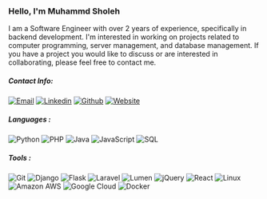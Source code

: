 ### Hello, I'm Muhammd Sholeh

I am a Software Engineer with over 2 years of experience, specifically in backend development. I'm interested in working on projects related to computer programming, server management, and database management. If you have a project you would like to discuss or are interested in collaborating, please feel free to contact me.

##### Contact Info:
[![Email](https://img.shields.io/badge/-mushti8@gmail.com-blue?style=flat&logo=Gmail&logoColor=EA4335)](mushti8@gmail.com)
[![Linkedin](https://img.shields.io/badge/-Muhammad%20Sholeh-blue?style=flat&logo=Linkedin&logoColor=#0A66C2)](https://www.linkedin.com/in/muhammad-sholeh-673a2a144/)
[![Github](https://img.shields.io/badge/-413x1-blue?style=flat&logo=GitHub&logoColor=232F3E)](https://github.com/413x1)
[![Website](https://img.shields.io/badge/🌐-sholeh.simple.ink-blue?style=flat)](https://sholeh.simple.ink)


##### Languages :
![Python](https://img.shields.io/badge/-Python-000000?style=flat&logo=python)
![PHP](https://img.shields.io/badge/-PHP-000000?style=flat&logo=PHP)
![Java](https://img.shields.io/badge/☕-Java-000000?style=flat&logo=java)
![JavaScript](https://img.shields.io/badge/-JavaScript-000000?style=flat&logo=javascript)
![SQL](https://img.shields.io/badge/-SQL-000000?style=flat&logo=postgresql)

##### Tools :
![Git](https://img.shields.io/badge/-Git-222222?style=flat&logo=git&logoColor=F05032)
![Django](https://img.shields.io/badge/-Django-222222?style=flat&logo=Django&logoColor=092E20)
![Flask](https://img.shields.io/badge/-Flask-222222?style=flat&logo=Flask&logoColor=000000)
![Laravel](https://img.shields.io/badge/-Laravel-222222?style=flat&logo=Laravel&logoColor=FF2D20)
![Lumen](https://img.shields.io/badge/-Lumen-222222?style=flat&logo=Lumen&logoColor=E74430)
![jQuery](https://img.shields.io/badge/-jQuery-222222?style=flat&logo=jQuery&logoColor=0769AD)
![React](https://img.shields.io/badge/-React-222222?style=flat&logo=React&logoColor=61DAFB)
![Linux](https://img.shields.io/badge/-Linux-222222?style=flat&logo=linux&logoColor=FCC624)
![Amazon AWS](https://img.shields.io/badge/-AWS-black?style=flat-square&logo=Amazon%20AWS&logoColor=232F3E)
![Google Cloud](https://img.shields.io/badge/-GCP-black?style=flat-square&logo=Google%20Cloud&logoColor=4285F4)
![Docker](https://img.shields.io/badge/-Docker-black?style=flat-square&logo=docker&logoColor=2496ED)
